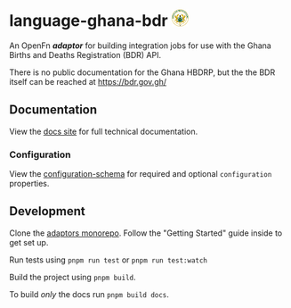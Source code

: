 # language-ghana-bdr <img src='./assets/square.png' width="30" height="30"/>

An OpenFn **_adaptor_** for building integration jobs for use with the Ghana
Births and Deaths Registration (BDR) API.

There is no public documentation for the Ghana HBDRP, but the the BDR itself can
be reached at https://bdr.gov.gh/

## Documentation

View the [docs site](https://docs.openfn.org/adaptors/packages/ghana-bdr-docs)
for full technical documentation.

### Configuration

View the
[configuration-schema](https://docs.openfn.org/adaptors/packages/ghana-bdr-configuration-schema/)
for required and optional `configuration` properties.

## Development

Clone the [adaptors monorepo](https://github.com/OpenFn/adaptors). Follow the
"Getting Started" guide inside to get set up.

Run tests using `pnpm run test` or `pnpm run test:watch`

Build the project using `pnpm build`.

To build _only_ the docs run `pnpm build docs`.
